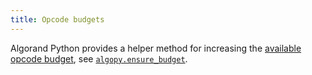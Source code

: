 ```yaml
---
title: Opcode budgets
---
```


Algorand Python provides a helper method for increasing the [available opcode budget](https://developer.algorand.org/docs/get-details/dapps/avm/teal/#dynamic-operational-cost-of-teal-opcodes), see [`algopy.ensure_budget`](#algopy.ensure_budget).